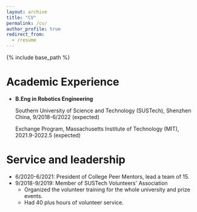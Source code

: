 ```yaml
---
layout: archive
title: "CV"
permalink: /cv/
author_profile: true
redirect_from:
  - /resume
---
```


{% include base_path %}

Academic Experience
======
* **B.Eng in Robotics Engineering**
  
  Southern University of Science and Technology (SUSTech), Shenzhen China, 9/2018-6/2022 (expected)
  
  Exchange Program, Massachusetts Institute of Technology (MIT), 2021.9-2022.5 (expected)
  
Service and leadership
======
* 6/2020-6/2021: President of College Peer Mentors, lead a team of 15.
* 9/2018-9/2019: Member of SUSTech Volunteers' Association
  * Organized the volunteer training for the whole university and prize events.
  * Had 40 plus hours of volunteer service.
